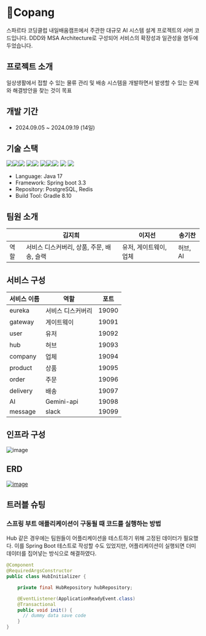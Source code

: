 # 🚚Copang
스파르타 코딩클럽 내일배움캠프에서 주관한 대규모 AI 시스템 설계 프로젝트의 서버 코드입니다. DDD와 MSA Architecture로 구성되어 서비스의 확장성과 일관성을 염두에 두었습니다.
## 프로젝트 소개
일상생활에서 접할 수 있는 물류 관리 및 배송 시스템을 개발하면서 발생할 수 있는 문제와 해결방안을 찾는 것이 목표
## 개발 기간
- 2024.09.05 ~ 2024.09.19 (14일)
## 기술 스택
<img src="https://img.shields.io/badge/Framework-%23121011?style=for-the-badge"><img src="https://img.shields.io/badge/springboot-6DB33F?style=for-the-badge&logo=springboot&logoColor=white"><img src="https://img.shields.io/badge/3.3.3-515151?style=for-the-badge">
<img src="https://img.shields.io/badge/Build-%23121011?style=for-the-badge"><img src="https://img.shields.io/badge/Gradle-02303A?style=for-the-badge&logo=Gradle&logoColor=white">
<img src="https://img.shields.io/badge/Language-%23121011?style=for-the-badge"><img src="https://img.shields.io/badge/java-%23ED8B00?style=for-the-badge&logo=openjdk&logoColor=white"><img src="https://img.shields.io/badge/17-515151?style=for-the-badge">
<img src="https://img.shields.io/badge/PostgreSQL-4479A1?style=for-the-badge&logo=PostgreSQL&logoColor=white">
<img src="https://img.shields.io/badge/Docker-2496ED?style=for-the-badge&logo=Docker&logoColor=white">
- Language: Java 17
- Framework: Spring boot 3.3
- Repository: PostgreSQL, Redis
- Build Tool: Gradle 8.10
  
## 팀원 소개
|  | 김지희 | 이지선 | 송기찬 |
| --- | --- | --- | --- |
| 역할 | 서비스 디스커버리, 상품, 주문, 배송, 슬랙 | 유저, 게이트웨이, 업체 | 허브, AI |
## 서비스 구성
| 서비스 이름 | 역할 | 포트 |
| --- | --- | --- |
| eureka | 서비스 디스커버리 | 19090 |
| gateway | 게이트웨이 | 19091 |
| user | 유저 | 19092 |
| hub | 허브 | 19093 |
| company | 업체 | 19094 |
| product | 상품 | 19095 |
| order | 주문 | 19096 |
| delivery | 배송 | 19097 |
| AI | Gemini-api | 19098 |
| message | slack | 19099 |
## 인프라 구성
![image](https://github.com/user-attachments/assets/703f5566-6e9a-44d8-a945-a53af6a8c8b7)

## ERD
[![image](https://github.com/user-attachments/assets/9c457e07-a1fb-4c33-a4de-363989706b68)](https://www.erdcloud.com/d/YHoPKNNe22t4d23zP)
## 트러블 슈팅
### 스프링 부트 애플리케이션이 구동될 때 코드를 실행하는 방법
Hub 같은 경우에는 팀원들이 어플리케이션을 테스트하기 위해 고정된 데이터가 필요했다. 이를 Spring Boot 테스트로 작성할 수도 있었지만, 어플리케이션이 실행되면 더미데이터를 집어넣는 방식으로 해결하였다.
``` java
@Component
@RequiredArgsConstructor
public class HubInitializer {

    private final HubRepository hubRepository;

    @EventListener(ApplicationReadyEvent.class)
    @Transactional
    public void init() {
      // dummy data save code
    }
}
```
